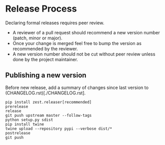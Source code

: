 # Release Process

Declaring formal releases requires peer review.

* A reviewer of a pull request should recommend a new version number (patch, minor or major).
* Once your change is merged feel free to bump the version as recommended by the reviewer.
* A new version number should not be cut without peer review unless done by the project maintainer.

## Publishing a new version

Before new release, add a summary of changes since last version to (CHANGELOG.rst)[./CHANGELOG.rst].

```
pip install zest.releaser[recommended]
prerelease
release
git push upstream master --follow-tags
python setup.py sdist
pip install twine
twine upload --repository pypi --verbose dist/*
postrelease
git push
```
